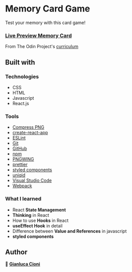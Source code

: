 # Memory Card Game

Test your memory with this card game!

### [Live Preview Memory Card](https://gianlucacioni.github.io/memory-card/)

From The Odin Project's [curriculum](https://www.theodinproject.com/paths/full-stack-javascript/courses/javascript/lessons/memory-card)

## Built with

### Technologies

- CSS
- HTML
- Javascript
- React.js

### Tools

- [Compress PNG](https://compresspng.com/)
- [create-react-app](https://create-react-app.dev/)
- [ESLint](https://eslint.org/)
- [Git](https://git-scm.com/)
- [GitHub](https://github.com/)
- [npm](https://www.npmjs.com/)
- [PNGWING](https://www.pngwing.com/)
- [prettier](https://prettier.io/)
- [styled components](https://styled-components.com/)
- [uniqid](https://www.npmjs.com/package/uniqid/)
- [Visual Studio Code](https://code.visualstudio.com/)
- [Webpack](https://webpack.js.org/)

### What I learned

- React **State Management**
- **Thinking** in React
- How to use **Hooks** in React
- **useEffect Hook** in detail
- Difference between **Value and References** in javascript
- **styled components**

## Author

👤 **[Gianluca Cioni](https://github.com/GianlucaCioni)**
